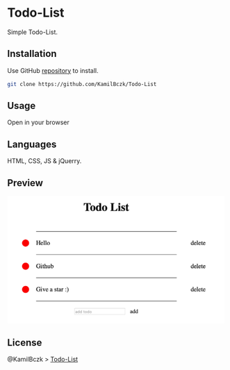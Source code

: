 # Todo-List

Simple Todo-List.

## Installation

Use GitHub [repository](https://github.com/KamilBczk/Todo-List) to install.

```bash
git clone https://github.com/KamilBczk/Todo-List
```

## Usage

Open in your browser

## Languages

HTML, CSS, JS & jQuerry.

## Preview

<img src="https://github.com/KamilBczk/Todo-List/blob/main/img/screen.png" width="500px" alt="img">

## License

@KamilBczk > [Todo-List](https://github.com/KamilBczk)